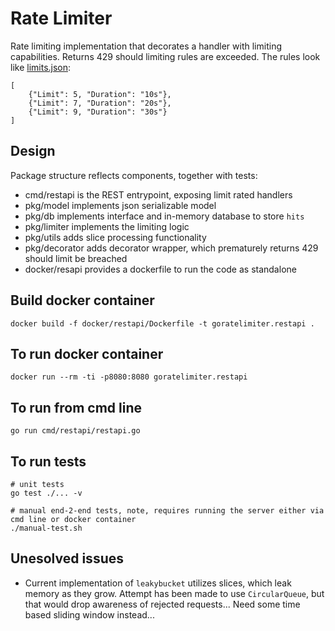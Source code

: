 Rate Limiter
============

Rate limiting implementation that decorates a handler with limiting capabilities. Returns 429 should limiting rules are exceeded. The rules look like [limits.json](limits.json):
```
[
    {"Limit": 5, "Duration": "10s"},
    {"Limit": 7, "Duration": "20s"},
    {"Limit": 9, "Duration": "30s"}
]
```

Design
------
Package structure reflects components, together with tests:
* cmd/restapi is the REST entrypoint, exposing limit rated handlers
* pkg/model implements json serializable model
* pkg/db implements interface and in-memory database to store `hits`
* pkg/limiter implements the limiting logic
* pkg/utils adds slice processing functionality
* pkg/decorator adds decorator wrapper, which prematurely returns 429 should limit be breached
* docker/resapi provides a dockerfile to run the code as standalone

Build docker container
----------------------
```
docker build -f docker/restapi/Dockerfile -t goratelimiter.restapi .
```

To run docker container
-----------------------
```
docker run --rm -ti -p8080:8080 goratelimiter.restapi
```

To run from cmd line
--------------------
```
go run cmd/restapi/restapi.go
```

To run tests
------------
```
# unit tests
go test ./... -v

# manual end-2-end tests, note, requires running the server either via cmd line or docker container
./manual-test.sh
```

Unesolved issues
----------------
* Current implementation of `leakybucket` utilizes slices, which leak memory as they grow. Attempt has been made to use `CircularQueue`, but that would drop awareness of rejected requests... Need some time based sliding window instead...